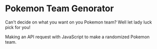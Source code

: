 # Pokemon Team Genorator
Can't decide on what you want on you Pokemon team? Well let lady luck pick for you!

Making an API request with JavaScript to make a randomized Pokemon team.
